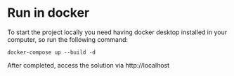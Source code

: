 # Run in docker

To start the project locally you need having docker desktop installed in your computer, so run the following command:

```
docker-compose up --build -d
```

After completed, access the solution via http://localhost
